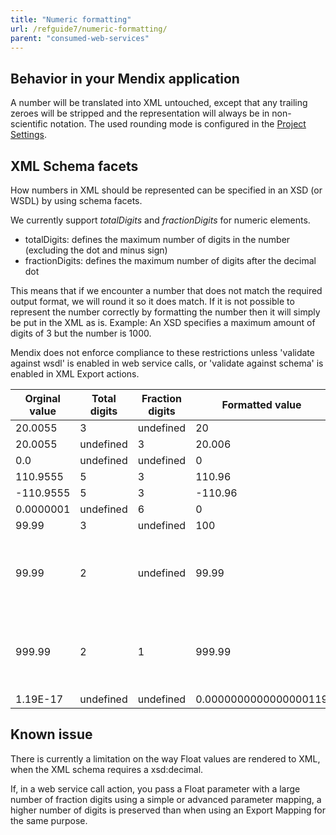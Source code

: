 ```yaml
---
title: "Numeric formatting"
url: /refguide7/numeric-formatting/
parent: "consumed-web-services"
---
```

## Behavior in your Mendix application

A number will be translated into XML untouched, except that any trailing zeroes will be stripped and the representation will always be in non-scientific notation. The used rounding mode is configured in the [Project Settings](/refguide/project-settings/).

## XML Schema facets

How numbers in XML should be represented can be specified in an XSD (or WSDL) by using schema facets.

We currently support _totalDigits_ and _fractionDigits_ for numeric elements.

*   totalDigits: defines the maximum number of digits in the number (excluding the dot and minus sign)
*   fractionDigits: defines the maximum number of digits after the decimal dot

This means that if we encounter a number that does not match the required output format, we will round it so it does match. If it is not possible to represent the number correctly by formatting the number then it will simply be put in the XML as is. Example: An XSD specifies a maximum amount of digits of 3 but the number is 1000.

Mendix does not enforce compliance to these restrictions unless 'validate against wsdl' is enabled in web service calls, or 'validate against schema' is enabled in XML Export actions.

| Orginal value | Total digits | Fraction digits | Formatted value | Comment |
| --- | --- | --- | --- | --- |
| 20.0055 | 3 | undefined | 20 |   |
| 20.0055 | undefined | 3 | 20.006 |   |
| 0.0 | undefined | undefined | 0 |   |
| 110.9555 | 5 | 3 | 110.96 |   |
| -110.9555 | 5 | 3 | -110.96 |   |
| 0.0000001 | undefined | 6 | 0 |   |
| 99.99 | 3 | undefined | 100 |   |
| 99.99 | 2 | undefined | 99.99 | Not possible to format correctly, so left untouched. |
| 999.99 | 2 | 1 | 999.99 | Not possible to format correctly, so left untouched. |
| 1.19E-17 | undefined | undefined | 0.0000000000000000119 |   |

## Known issue

There is currently a limitation on the way Float values are rendered to XML, when the XML schema requires a xsd:decimal.

If, in a web service call action, you pass a Float parameter with a large number of fraction digits using a simple or advanced parameter mapping, a higher number of digits is preserved than when using an Export Mapping for the same purpose.
